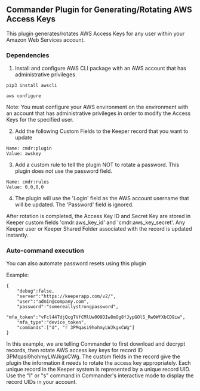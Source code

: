 Commander Plugin for Generating/Rotating AWS Access Keys
----

This plugin generates/rotates AWS Access Keys for any user within your Amazon Web Services account.

### Dependencies

1) Install and configure AWS CLI package with an AWS account that has administrative privileges

```
pip3 install awscli

aws configure
```

Note: You must configure your AWS environment on the environment with an account that has administrative privileges in order to modify the Access Keys for the specified user.

2) Add the following Custom Fields to the Keeper record that you want to update

```
Name: cmdr:plugin
Value: awskey
```

3) Add a custom rule to tell the plugin NOT to rotate a password. This plugin does not use the password field.

```
Name: cmdr:rules
Value: 0,0,0,0
```

4) The plugin will use the 'Login' field as the AWS account username that will be updated. The 'Password' field is ignored.

After rotation is completed, the Access Key ID and Secret Key are stored in Keeper custom fields 'cmdr:aws_key_id'  and 'cmdr:aws_key_secret'.  Any Keeper user or Keeper Shared Folder associated with the record is updated instantly.

### Auto-command execution

You can also automate password resets using this plugin

Example:

```
{                                                                               
    "debug":false,
    "server":"https://keeperapp.com/v2/",
    "user":"admin@company.com",
    "password":"somereallystrongpassword",
    "mfa_token":"vFcl44TdjQcgTVfCMlUw0O9DIw8mOg8fJypGOlS_Rw0WfXbCD9iw",
    "mfa_type":"device_token",
    "commands":["d", "r 3PMqasi9hohmyLWJkgxCWg"]
}
```

In this example, we are telling Commander to first download and decrypt records, then rotate AWS access key keys for record ID 3PMqasi9hohmyLWJkgxCWg. The custom fields in the record give the plugin the information it needs to rotate the access key appropriately. Each unique record in the Keeper system is represented by a unique record UID.  Use the "l" or "s" command in Commander's interactive mode to display the record UIDs in your account.

